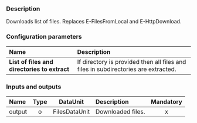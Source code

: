 ### Description

Downloads list of files. Replaces E-FilesFromLocal and E-HttpDownload.

### Configuration parameters

| Name | Description |
|:----|:----|
| **List of files and directories to extract** |If directory is provided then all files and files in subdirectories are extracted.|

### Inputs and outputs

|Name |Type | DataUnit | Description | Mandatory |
|:--------|:------:|:------:|:-------------|:---------------------:|
|output|o|FilesDataUnit |Downloaded files.|x|